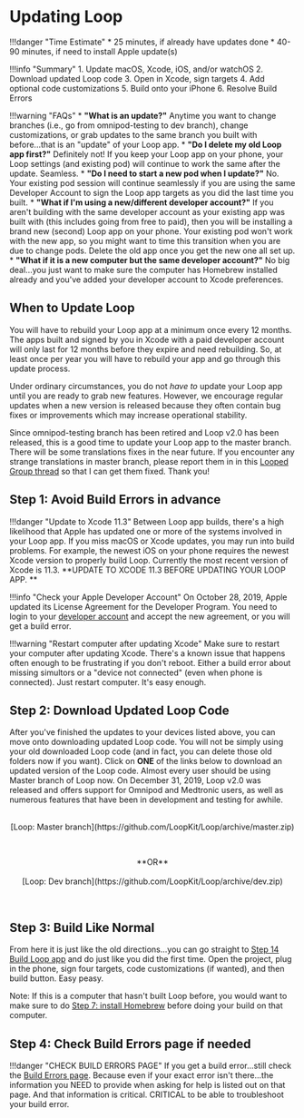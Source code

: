# Updating Loop

!!!danger "Time Estimate"
    * 25 minutes, if already have updates done
    * 40-90 minutes, if need to install Apple update(s)

!!!info "Summary"
    1. Update macOS, Xcode, iOS, and/or watchOS
    2. Download updated Loop code
    3. Open in Xcode, sign targets
    4. Add optional code customizations
    5. Build onto your iPhone
    6. Resolve Build Errors

!!!warning "FAQs"
    * **"What is an update?"** Anytime you want to change branches (i.e., go from omnipod-testing to dev branch), change customizations, or grab updates to the same branch you built with before...that is an "update" of your Loop app.
    * **"Do I delete my old Loop app first?"** Definitely not! If you keep your Loop app on your phone, your Loop settings (and existing pod) will continue to work the same after the update. Seamless.
    * **"Do I need to start a new pod when I update?"** No. Your existing pod session will continue seamlessly if you are using the same Developer Account to sign the Loop app targets as you did the last time you built.
    * **"What if I'm using a new/different developer account?"** If you aren't building with the same developer account as your existing app was built with (this includes going from free to paid), then you will be installing a brand new (second) Loop app on your phone. Your existing pod won't work with the new app, so you might want to time this transition when you are due to change pods. Delete the old app once you get the new one all set up.
    * **"What if it is a new computer but the same developer account?"** No big deal...you just want to make sure the computer has Homebrew installed already and you've added your developer account to Xcode preferences.


## When to Update Loop

You will have to rebuild your Loop app at a minimum once every 12 months. The apps built and signed by you in Xcode with a paid developer account will only last for 12 months before they expire and need rebuilding. So, at least once per year you will have to rebuild your app and go through this update process.

Under ordinary circumstances, you do not *have to* update your Loop app until you are ready to grab new features. However, we encourage regular updates when a new version is released because they often contain bug fixes or improvements which may increase operational stability.

Since omnipod-testing branch has been retired and Loop v2.0 has been released, this is a good time to update your Loop app to the master branch. There will be some translations fixes in the near future. If you encounter any strange translations in master branch, please report them in in this [Looped Group thread](https://www.facebook.com/groups/TheLoopedGroup/permalink/2454410898108895/) so that I can get them fixed.  Thank you!

## Step 1: Avoid Build Errors in advance

!!!danger "Update to Xcode 11.3"
    Between Loop app builds, there's a high likelihood that Apple has updated one or more of the systems involved in your Loop app. If you miss macOS or Xcode updates, you may run into build problems. For example, the newest iOS on your phone requires the newest Xcode version to properly build Loop.  Currently the most recent version of Xcode is 11.3. **UPDATE TO XCODE 11.3 BEFORE UPDATING YOUR LOOP APP. **</u> 

!!!info "Check your Apple Developer Account"
    On October 28, 2019, Apple updated its License Agreement for the Developer Program. You need to login to your [developer account](https://developer.apple.com/account/) and accept the new agreement, or you will get a build error.
        
!!!warning "Restart computer after updating Xcode"
        Make sure to restart your computer after updating Xcode. There's a known issue that happens often enough to be frustrating if you don't reboot. Either a build error about missing simultors or a "device not connected" (even when phone is connected). Just restart computer. It's easy enough.


## Step 2: Download Updated Loop Code

After you've finished the updates to your devices listed above, you can move onto downloading updated Loop code. You will not be simply using your old downloaded Loop code (and in fact, you can delete those old folders now if you want). Click on **ONE** of the links below to download an updated version of the Loop code. Almost every user should be using Master branch of Loop now. On December 31, 2019, Loop v2.0 was released and offers support for Omnipod and Medtronic users, as well as numerous features that have been in development and testing for awhile.
</br></br>
<p align="center">
[Loop: Master branch](https://github.com/LoopKit/Loop/archive/master.zip)
</p></br>
<p align="center">
**OR**</br></br>
[Loop: Dev branch](https://github.com/LoopKit/Loop/archive/dev.zip)
</p></br>

## Step 3: Build Like Normal

From here it is just like the old directions...you can go straight to [Step 14 Build Loop app](https://loopkit.github.io/loopdocs/build/step14/) and do just like you did the first time. Open the project, plug in the phone, sign four targets, code customizations (if wanted), and then build button. Easy peasy.

Note: If this is a computer that hasn't built Loop before, you would want to make sure to do [Step 7: install Homebrew](https://loopkit.github.io/loopdocs/build/step7/) before doing your build on that computer.

## Step 4: Check Build Errors page if needed
    
!!!danger "CHECK BUILD ERRORS PAGE"
    If you get a build error...still check the [Build Errors page](https://loopkit.github.io/loopdocs/build/build_errors/). Because even if your exact error isn't there...the information you NEED to provide when asking for help is listed out on that page. And that information is critical. CRITICAL to be able to troubleshoot your build error.



